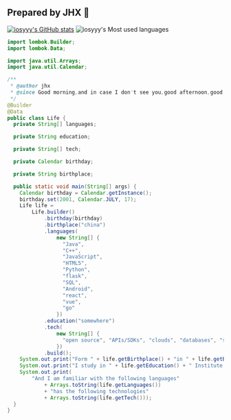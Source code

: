 ## Prepared by JHX 📝
[![iosyyy's GitHub stats](https://github-readme-stats.vercel.app/api?username=iosyyy)](https://github.com/anuraghazra/github-readme-stats)
![iosyyy's Most used languages](https://github-readme-stats.vercel.app/api/top-langs/?username=iosyyy&layout=compact&hide_border=true)

```java
import lombok.Builder;
import lombok.Data;

import java.util.Arrays;
import java.util.Calendar;

/**
 * @author jhx
 * @since Good morning,and in case I don't see you,good afternoon,good evening and good night.
 */
@Builder
@Data
public class Life {
  private String[] languages;

  private String education;

  private String[] tech;

  private Calendar birthday;

  private String birthplace;

  public static void main(String[] args) {
    Calendar birthday = Calendar.getInstance();
    birthday.set(2001, Calendar.JULY, 17);
    Life life =
        Life.builder()
            .birthday(birthday)
            .birthplace("china")
            .languages(
                new String[] {
                  "Java",
                  "C++",
                  "JavaScript",
                  "HTML5",
                  "Python",
                  "flask",
                  "SQL",
                  "Android",
                  "react",
                  "vue",
                  "go"
                })
            .education("somewhere")
            .tech(
                new String[] {
                  "open source", "APIs/SDKs", "clouds", "databases", "spring boot", "spring cloud"
                })
            .build();
    System.out.print("Form " + life.getBirthplace() + "in " + life.getBirthday() + ".");
    System.out.print("I study in " + life.getEducation() + " Institute of technology.");
    System.out.print(
        "And I am familiar with the following languages"
            + Arrays.toString(life.getLanguages())
            + "has the following technologies"
            + Arrays.toString(life.getTech()));
  }
}

```
